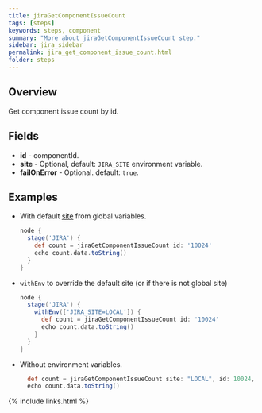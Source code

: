 ```yaml
---
title: jiraGetComponentIssueCount
tags: [steps]
keywords: steps, component
summary: "More about jiraGetComponentIssueCount step."
sidebar: jira_sidebar
permalink: jira_get_component_issue_count.html
folder: steps
---
```


## Overview

Get component issue count by id.

## Fields

* **id** - componentId.
* **site** - Optional, default: `JIRA_SITE` environment variable.
* **failOnError** - Optional. default: `true`.

## Examples

* With default [site](config#environment-variables) from global variables.

  ```groovy
  node {
    stage('JIRA') {
      def count = jiraGetComponentIssueCount id: '10024'
      echo count.data.toString()
    }
  }
  ```
* `withEnv` to override the default site (or if there is not global site)

  ```groovy
  node {
    stage('JIRA') {
      withEnv(['JIRA_SITE=LOCAL']) {
        def count = jiraGetComponentIssueCount id: '10024'
        echo count.data.toString()
      }
    }
  }
  ```
* Without environment variables.

  ```groovy
    def count = jiraGetComponentIssueCount site: "LOCAL", id: 10024, failOnError: false
    echo count.data.toString()
  ```
{% include links.html %}
